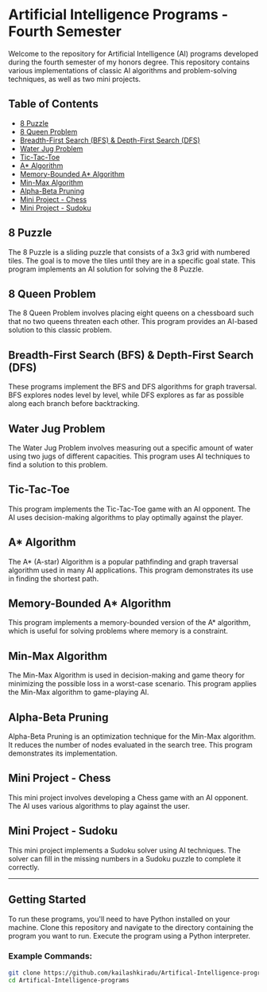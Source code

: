 # Artificial Intelligence Programs - Fourth Semester

Welcome to the repository for Artificial Intelligence (AI) programs developed during the fourth semester of my honors degree. This repository contains various implementations of classic AI algorithms and problem-solving techniques, as well as two mini projects.

## Table of Contents

- [8 Puzzle](#8-puzzle)
- [8 Queen Problem](#8-queen-problem)
- [Breadth-First Search (BFS) & Depth-First Search (DFS)](#breadth-first-search-bfs--depth-first-search-dfs)
- [Water Jug Problem](#water-jug-problem)
- [Tic-Tac-Toe](#tic-tac-toe)
- [A* Algorithm](#a-algorithm)
- [Memory-Bounded A* Algorithm](#memory-bounded-a-algorithm)
- [Min-Max Algorithm](#min-max-algorithm)
- [Alpha-Beta Pruning](#alpha-beta-pruning)
- [Mini Project - Chess](#mini-project---chess)
- [Mini Project - Sudoku](#mini-project---sudoku)

## 8 Puzzle

The 8 Puzzle is a sliding puzzle that consists of a 3x3 grid with numbered tiles. The goal is to move the tiles until they are in a specific goal state. This program implements an AI solution for solving the 8 Puzzle.

## 8 Queen Problem

The 8 Queen Problem involves placing eight queens on a chessboard such that no two queens threaten each other. This program provides an AI-based solution to this classic problem.

## Breadth-First Search (BFS) & Depth-First Search (DFS)

These programs implement the BFS and DFS algorithms for graph traversal. BFS explores nodes level by level, while DFS explores as far as possible along each branch before backtracking.

## Water Jug Problem

The Water Jug Problem involves measuring out a specific amount of water using two jugs of different capacities. This program uses AI techniques to find a solution to this problem.

## Tic-Tac-Toe

This program implements the Tic-Tac-Toe game with an AI opponent. The AI uses decision-making algorithms to play optimally against the player.

## A* Algorithm

The A* (A-star) Algorithm is a popular pathfinding and graph traversal algorithm used in many AI applications. This program demonstrates its use in finding the shortest path.

## Memory-Bounded A* Algorithm

This program implements a memory-bounded version of the A* algorithm, which is useful for solving problems where memory is a constraint.

## Min-Max Algorithm

The Min-Max Algorithm is used in decision-making and game theory for minimizing the possible loss in a worst-case scenario. This program applies the Min-Max algorithm to game-playing AI.

## Alpha-Beta Pruning

Alpha-Beta Pruning is an optimization technique for the Min-Max algorithm. It reduces the number of nodes evaluated in the search tree. This program demonstrates its implementation.

## Mini Project - Chess

This mini project involves developing a Chess game with an AI opponent. The AI uses various algorithms to play against the user.

## Mini Project - Sudoku

This mini project implements a Sudoku solver using AI techniques. The solver can fill in the missing numbers in a Sudoku puzzle to complete it correctly.

---

## Getting Started

To run these programs, you'll need to have Python installed on your machine. Clone this repository and navigate to the directory containing the program you want to run. Execute the program using a Python interpreter.

### Example Commands:

```bash
git clone https://github.com/kailashkiradu/Artifical-Intelligence-programs.git
cd Artifical-Intelligence-programs

